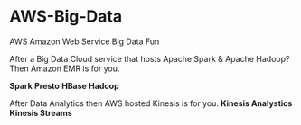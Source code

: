 # AWS-Big-Data
AWS Amazon Web Service Big Data Fun

After a Big Data Cloud service that hosts Apache Spark & Apache Hadoop?  Then Amazon EMR is for you.

**Spark**
**Presto**
**HBase**
**Hadoop**

After Data Analytics then AWS hosted Kinesis is for you.
**Kinesis Analystics**
**Kinesis Streams**
